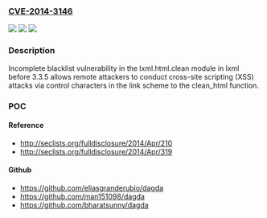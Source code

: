 ### [CVE-2014-3146](https://cve.mitre.org/cgi-bin/cvename.cgi?name=CVE-2014-3146)
![](https://img.shields.io/static/v1?label=Product&message=n%2Fa&color=blue)
![](https://img.shields.io/static/v1?label=Version&message=n%2Fa&color=blue)
![](https://img.shields.io/static/v1?label=Vulnerability&message=n%2Fa&color=brighgreen)

### Description

Incomplete blacklist vulnerability in the lxml.html.clean module in lxml before 3.3.5 allows remote attackers to conduct cross-site scripting (XSS) attacks via control characters in the link scheme to the clean_html function.

### POC

#### Reference
- http://seclists.org/fulldisclosure/2014/Apr/210
- http://seclists.org/fulldisclosure/2014/Apr/319

#### Github
- https://github.com/eliasgranderubio/dagda
- https://github.com/man151098/dagda
- https://github.com/bharatsunny/dagda

